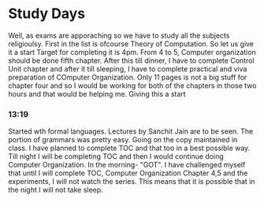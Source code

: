 # Study Days

Well, as exams are apporaching so we have to study all the subjects religioulsy. First in the list is ofcourse Theory of Computation. So let us give it a start Target for completing it is 4pm. From 4 to 5, Computer organization should be done fifth chapter. After this till dinner, I have to complete Control Unit chapter and after it till sleeping, I have to complete practical and viva preparation of COmputer Organization.
Only 11 pages is not a big stuff for chapter four and so I would be working for both of the chapters in those two hours and that would be helping me. Giving this a start

### 13:19

Started wth formal languages. Lectures by Sanchit Jain are to be seen.
The portion of grammars was pretty easy. Going on the copy maintained in class.
I have planned to complete TOC and that too in a best possible way. Till night I will be completing TOC and then I would continue doing Computer Organization. In the morning- "GOT". I have challenged myself that until I will complete TOC, Computer Organization Chapter 4,5 and the experiments, I will not watch the series. This means that it is possible that in the night I will not take sleep.



